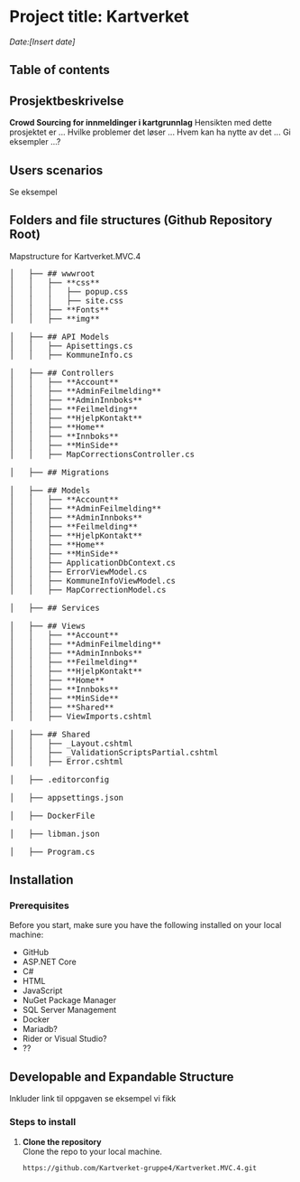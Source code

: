 # Project title: Kartverket
*Date:[Insert date]*  

## Table of contents 

## Prosjektbeskrivelse 
**Crowd Sourcing for innmeldinger i kartgrunnlag** 
Hensikten med dette prosjektet er ... 
Hvilke problemer det løser ...
Hvem kan ha nytte av det ...
Gi eksempler ...? 

## Users scenarios
Se eksempel 

## Folders and file structures (Github Repository Root) 
Mapstructure for Kartverket.MVC.4

<pre>
│   ├── ## wwwroot         
│   │   ├── **css**        
│   │   │   ├── popup.css
│   │   │   ├── site.css
│   │   ├── **Fonts** 
│   │   ├── **img**  

│   ├── ## API Models      
│   │   ├── Apisettings.cs
│   │   ├── KommuneInfo.cs

│   ├── ## Controllers      
│   │   ├── **Account**
│   │   ├── **AdminFeilmelding**
│   │   ├── **AdminInnboks**
│   │   ├── **Feilmelding**
│   │   ├── **HjelpKontakt**
│   │   ├── **Home**
│   │   ├── **Innboks**
│   │   ├── **MinSide**
│   │   ├── MapCorrectionsController.cs

│   ├── ## Migrations                      

│   ├── ## Models  
│   │   ├── **Account**
│   │   ├── **AdminFeilmelding**
│   │   ├── **AdminInnboks**
│   │   ├── **Feilmelding**
│   │   ├── **HjelpKontakt**
│   │   ├── **Home**
│   │   ├── **MinSide**
│   │   ├── ApplicationDbContext.cs
│   │   ├── ErrorViewModel.cs
│   │   ├── KommuneInfoViewModel.cs
│   │   ├── MapCorrectionModel.cs

│   ├── ## Services         

│   ├── ## Views 
│   │   ├── **Account**
│   │   ├── **AdminFeilmelding**
│   │   ├── **AdminInnboks**
│   │   ├── **Feilmelding**
│   │   ├── **HjelpKontakt**
│   │   ├── **Home**
│   │   ├── **Innboks**
│   │   ├── **MinSide**  
│   │   ├── **Shared** 
│   │   ├── ViewImports.cshtml         

│   ├── ## Shared  
│   │   ├── _Layout.cshtml
│   │   ├── _ValidationScriptsPartial.cshtml
│   │   ├── Error.cshtml

│   ├── .editorconfig

│   ├── appsettings.json

│   ├── DockerFile

│   ├── libman.json      

│   ├── Program.cs
</pre>


## Installation 

### Prerequisites
Before you start, make sure you have the following installed on your local machine:

- GitHub
- ASP.NET Core
- C#
- HTML
- JavaScript
- NuGet Package Manager
- SQL Server Management
- Docker
- Mariadb?
- Rider or Visual Studio?
- ??

## Developable and Expandable Structure
Inkluder link til oppgaven se eksempel vi fikk 

### Steps to install 
1. **Clone the repository**  
   Clone the repo to your local machine.
   ```bash
   https://github.com/Kartverket-gruppe4/Kartverket.MVC.4.git




